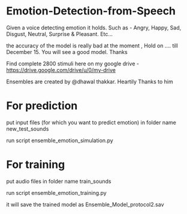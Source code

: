 # Emotion-Detection-from-Speech



Given a voice detecting emotion it holds. Such as - Angry, Happy, Sad, Disgust, Neutral, Surprise &amp; Pleasant. Etc...

the accuracy of the model is really bad at the moment , Hold on .... till December 15. You will see a good model. Thanks 


Find complete 2800 stimuli here on my google drive - https://drive.google.com/drive/u/0/my-drive

Ensembles are created by @dhawal thakkar. Heartily Thanks to him

# For prediction
put input files (for which you want to predict emotion) in folder name new_test_sounds

run script ensemble_emotion_simulation.py

# For training 
put audio files in folder name train_sounds

run script ensemble_emotion_training.py

it will save the trained model as Ensemble_Model_protocol2.sav
